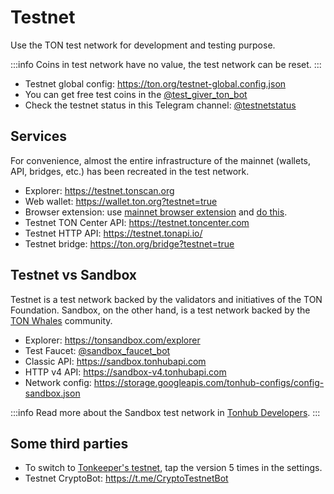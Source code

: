 # Testnet

Use the TON test network for development and testing purpose.

:::info 
Coins in test network have no value, the test network can be reset.
:::

* Testnet global config: https://ton.org/testnet-global.config.json
* You can get free test coins in the [@test_giver_ton_bot](https://t.me/testgiver_ton_bot)
* Check the testnet status in this Telegram channel: [@testnetstatus](https://t.me/testnetstatus)

## Services

For convenience, almost the entire infrastructure of the mainnet (wallets, API, bridges, etc.) has been recreated in the test network.

* Explorer: https://testnet.tonscan.org
* Web wallet: https://wallet.ton.org?testnet=true
* Browser extension: use [mainnet browser extension](https://chrome.google.com/webstore/detail/ton-wallet/nphplpgoakhhjchkkhmiggakijnkhfnd) and [do this](https://github.com/toncenter/ton-wallet#switch-between-mainnettestnet-in-extension).
* Testnet TON Center API: https://testnet.toncenter.com
* Testnet HTTP API: https://testnet.tonapi.io/
* Testnet bridge: https://ton.org/bridge?testnet=true


## Testnet vs Sandbox

Testnet is a test network backed by the validators and initiatives of the TON Foundation. Sandbox, on the other hand, is a test network backed by the [TON Whales](https://tonwhales.com/) community.

* Explorer: https://tonsandbox.com/explorer
* Test Faucet: [@sandbox_faucet_bot](https://t.me/sandbox_faucet_bot)
* Classic API: https://sandbox.tonhubapi.com
* HTTP v4 API: https://sandbox-v4.tonhubapi.com
* Network config: https://storage.googleapis.com/tonhub-configs/config-sandbox.json

:::info
Read more about the Sandbox test network in [Tonhub Developers](https://developers.tonhub.com/docs/sandbox).
:::

## Some third parties

* To switch to [Tonkeeper's testnet](https://tonkeeper.com/), tap the version 5 times in the settings.
* Testnet CryptoBot: https://t.me/CryptoTestnetBot